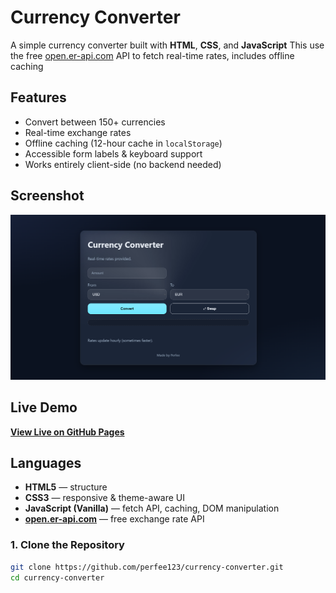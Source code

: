 # Currency Converter

A simple currency converter built with **HTML**, **CSS**, and **JavaScript** 
This use the free [open.er-api.com](https://open.er-api.com/) API to fetch real-time rates, includes offline caching

## Features
-  Convert between 150+ currencies
-  Real-time exchange rates
-  Offline caching (12-hour cache in `localStorage`)
-  Accessible form labels & keyboard support
-  Works entirely client-side (no backend needed)

## Screenshot
![alt text](image.png)

## Live Demo
[**View Live on GitHub Pages**]( https://perfee123.github.io/currency-converter/)

## Languages
- **HTML5** — structure
- **CSS3** — responsive & theme-aware UI
- **JavaScript (Vanilla)** — fetch API, caching, DOM manipulation
- **[open.er-api.com](https://open.er-api.com/)** — free exchange rate API


### 1. Clone the Repository
```bash
git clone https://github.com/perfee123/currency-converter.git
cd currency-converter
